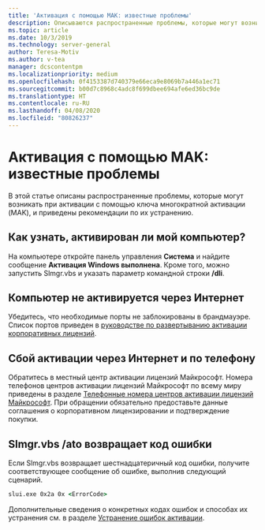 ```yaml
---
title: 'Активация с помощью MAK: известные проблемы'
description: Описываются распространенные проблемы, которые могут возникнуть во время активации с помощью MAK, а также приводятся рекомендации по их устранению.
ms.topic: article
ms.date: 10/3/2019
ms.technology: server-general
author: Teresa-Motiv
ms.author: v-tea
manager: dcscontentpm
ms.localizationpriority: medium
ms.openlocfilehash: 0f4153387d740379e66eca9e8069b7a446a1ec71
ms.sourcegitcommit: b00d7c8968c4adc8f699dbee694afe6ed36bc9de
ms.translationtype: HT
ms.contentlocale: ru-RU
ms.lasthandoff: 04/08/2020
ms.locfileid: "80826237"
---
```

# <a name="mak-activation-known-issues"></a>Активация с помощью MAK: известные проблемы

В этой статье описаны распространенные проблемы, которые могут возникать при активации с помощью ключа многократной активации (MAK), и приведены рекомендации по их устранению.

## <a name="how-can-i-tell-whether-my-computer-is-activated"></a>Как узнать, активирован ли мой компьютер?

На компьютере откройте панель управления **Система** и найдите сообщение **Активация Windows выполнена**. Кроме того, можно запустить Slmgr.vbs и указать параметр командной строки **/dli**.

## <a name="the-computer-does-not-activate-over-the-internet"></a>Компьютер не активируется через Интернет

Убедитесь, что необходимые порты не заблокированы в брандмауэре. Список портов приведен в [руководстве по развертыванию активации корпоративных лицензий](https://go.microsoft.com/fwlink/?linkid=150083).

## <a name="internet-and-telephone-activation-fail"></a>Сбой активации через Интернет и по телефону

Обратитесь в местный центр активации лицензий Майкрософт. Номера телефонов центров активации лицензий Майкрософт по всему миру приведены в разделе [Телефонные номера центров активации лицензий Майкрософт](https://www.microsoft.com/Licensing/existing-customer/activation-centers). При обращении обязательно предоставьте данные соглашения о корпоративном лицензировании и подтверждение покупки.

## <a name="slmgrvbs-ato-returns-an-error-code"></a>Slmgr.vbs /ato возвращает код ошибки

Если Slmgr.vbs возвращает шестнадцатеричный код ошибки, получите соответствующее сообщение об ошибке, выполнив следующий сценарий.

```cmd
slui.exe 0x2a 0x <ErrorCode>
```

Дополнительные сведения о конкретных кодах ошибок и способах их устранения см. в разделе [Устранение ошибок активации](activation-error-codes.md).
